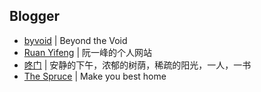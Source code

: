 ## Blogger

- [byvoid](https://www.byvoid.com/) | Beyond the Void
- [Ruan Yifeng](http://www.ruanyifeng.com/blog/) | 阮一峰的个人网站
- [咚门](http://www.dearzd.com/DBlog/) |  安静的下午，浓郁的树荫，稀疏的阳光，一人，一书
- [The Spruce](https://www.thespruce.com/) | Make you best home


